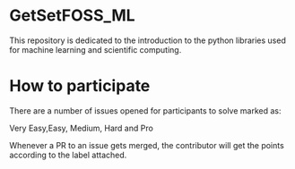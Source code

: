 # GetSetFOSS_ML
This repository is dedicated to the introduction to the python libraries used for machine learning and scientific computing.
# How to participate
There are a number of issues opened for participants to solve marked as:

Very Easy,Easy, Medium, Hard and Pro

Whenever a PR to an issue gets merged, the contributor will get the points according to the label attached.
